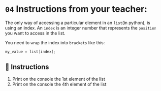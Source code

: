 # `04` Instructions from your teacher:
The only way of accessing a particular element in an `list`(in python), is using an index.
An `index` is an integer number that represents the `position` you want to access in the list.

You need to `wrap` the index into `brackets` like this:
```js
my_value = list[index];
```

## 📝 Instructions
1. Print on the console the 1st element of the list
2. Print on the console the 4th element of the list
